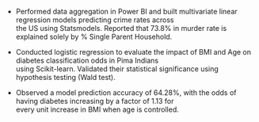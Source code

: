 <ul>
<li class="has-line-data" data-line-start="0" data-line-end="3">
<p class="has-line-data" data-line-start="0" data-line-end="2">Performed data aggregation in Power BI and built multivariate linear regression models predicting crime rates across<br>
the US using Statsmodels. Reported that 73.8% in murder rate is explained solely by % Single Parent Household.</p>
</li>
<li class="has-line-data" data-line-start="3" data-line-end="6">
<p class="has-line-data" data-line-start="3" data-line-end="5">Conducted logistic regression to evaluate the impact of BMI and Age on diabetes classification odds in Pima Indians<br>
using Scikit-learn. Validated their statistical significance using hypothesis testing (Wald test).</p>
</li>
<li class="has-line-data" data-line-start="6" data-line-end="8">
<p class="has-line-data" data-line-start="6" data-line-end="8">Observed a model prediction accuracy of 64.28%, with the odds of having diabetes increasing by a factor of 1.13 for<br>
every unit increase in BMI when age is controlled.</p>
</li>
</ul>
